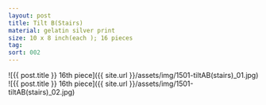 ```yaml
---
layout: post
title: Tilt B(Stairs)
material: gelatin silver print
size: 10 x 8 inch(each ); 16 pieces
tag:
sort: 002
---
```


![{{ post.title }} 16th piece]({{ site.url }}/assets/img/1501-tiltAB(stairs)_01.jpg)
![{{ post.title }} 16th piece]({{ site.url }}/assets/img/1501-tiltAB(stairs)_02.jpg)
